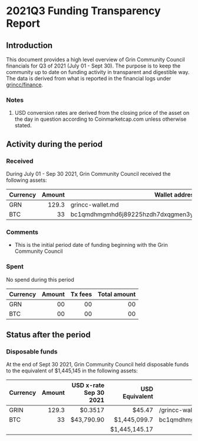# 2021Q3 Funding Transparency Report

## Introduction
This document provides a high level overview of Grin Community Council financials for Q3 of 2021 (July 01 - Sept 30). The purpose is to keep the community up to date on funding activity in transparent and digestible way. The data is derived from what is reported in the financial logs under [grincc/finance](https://github.com/grincc/finance).

### Notes

1. USD conversion rates are derived from the closing price of the asset on the day in question according to Coinmarketcap.com unless otherwise stated. 

## Activity during the period

### Received

During July 01 - Sep 30 2021, Grin Community Council received the following assets:

Currency | Amount | Wallet address(es)
|---|---:|---|
GRN | 129.3 | grincc-wallet.md
BTC | 33 | bc1qmdhmgmhd6j89225hzdh7dxqgmen3y2q0g4vgpez0tw9tkp4ae39qsqvuyl

### Comments
* This is the initial period date of funding beginning with the Grin Community Council 

### Spent

No spend during this period

Currency | Amount | Tx fees | Total amount |
|---|---:|---:|---:|
GRN | 00 | 00 | 00 |
BTC | 00 | 00 | 00 |


## Status after the period

### Disposable funds

At the end of Sept 30 2021, Grin Community Council held disposable funds to the equivalent of $1,445,145 in the following assets:

Currency | Amount | USD x-rate Sep 30 2021 | USD Equivalent | Wallet address(es)
|---|---:|---:|---:|---|
GRIN | 129.3  | $0.3517 | $45.47 | /grincc-wallet.md
BTC | 33 | $43,790.90 | $1,445,099.7 | bc1qmdhmgmhd6j89225hzdh7dxqgmen3y2q0g4vgpez0tw9tkp4ae39qsqvuyl
| | | | $1,445,145.17 | 
